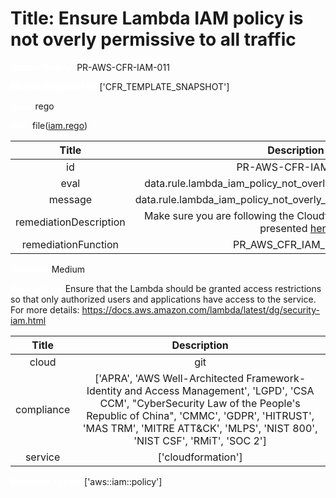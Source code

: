 



# Title: Ensure Lambda IAM policy is not overly permissive to all traffic


***<font color="white">Master Test Id:</font>*** PR-AWS-CFR-IAM-011

***<font color="white">Master Snapshot Id:</font>*** ['CFR_TEMPLATE_SNAPSHOT']

***<font color="white">type:</font>*** rego

***<font color="white">rule:</font>*** file([iam.rego])  
  
  
  
  

|Title|Description|
| :---: | :---: |
|id|PR-AWS-CFR-IAM-011|
|eval|data.rule.lambda_iam_policy_not_overly_permissive_to_all_traffic|
|message|data.rule.lambda_iam_policy_not_overly_permissive_to_all_traffic_err|
|remediationDescription|Make sure you are following the Cloudformation template format presented <a href='https://docs.aws.amazon.com/AWSCloudFormation/latest/UserGuide/aws-resource-iam-policy.html' target='_blank'>here</a>|
|remediationFunction|PR_AWS_CFR_IAM_011.py|


***<font color="white">Severity:</font>*** Medium

***<font color="white">Description:</font>*** Ensure that the Lambda should be granted access restrictions so that only authorized users and applications have access to the service. For more details: https://docs.aws.amazon.com/lambda/latest/dg/security-iam.html  
  
  

|Title|Description|
| :---: | :---: |
|cloud|git|
|compliance|['APRA', 'AWS Well-Architected Framework-Identity and Access Management', 'LGPD', 'CSA CCM', "CyberSecurity Law of the People's Republic of China", 'CMMC', 'GDPR', 'HITRUST', 'MAS TRM', 'MITRE ATT&CK', 'MLPS', 'NIST 800', 'NIST CSF', 'RMiT', 'SOC 2']|
|service|['cloudformation']|


***<font color="white">Resource Types:</font>*** ['aws::iam::policy']


[iam.rego]: https://github.com/prancer-io/prancer-compliance-test/tree/master/aws/iac/iam.rego
